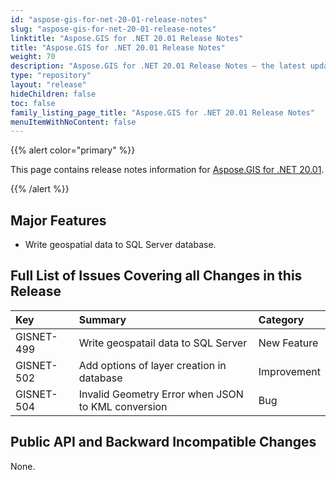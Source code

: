```yaml
---
id: "aspose-gis-for-net-20-01-release-notes"
slug: "aspose-gis-for-net-20-01-release-notes"
linktitle: "Aspose.GIS for .NET 20.01 Release Notes"
title: "Aspose.GIS for .NET 20.01 Release Notes"
weight: 70
description: "Aspose.GIS for .NET 20.01 Release Notes – the latest updates and fixes."
type: "repository"
layout: "release"
hideChildren: false
toc: false
family_listing_page_title: "Aspose.GIS for .NET 20.01 Release Notes"
menuItemWithNoContent: false
---
```


{{% alert color="primary" %}} 

This page contains release notes information for [Aspose.GIS for .NET 20.01](https://www.nuget.org/packages/Aspose.GIS/20.1.0).

{{% /alert %}} 
## **Major Features**
- Write geospatial data to SQL Server database.
## **Full List of Issues Covering all Changes in this Release**

|**Key**|**Summary**|**Category**|
| :- | :- | :- |
|GISNET-499|Write geospatail data to SQL Server|New Feature|
|GISNET-502|Add options of layer creation in database|Improvement|
|GISNET-504|Invalid Geometry Error when JSON to KML conversion|Bug|
## **Public API and Backward Incompatible Changes**
None.
